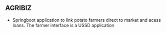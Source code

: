 ## AGRIBIZ
- Springboot application to link potato farmers direct to market and acess loans. The farmer interface is a USSD application